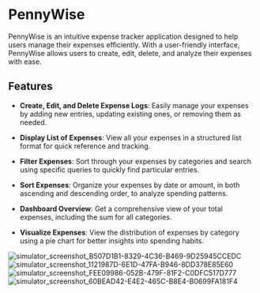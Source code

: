 # PennyWise

PennyWise is an intuitive expense tracker application designed to help users manage their expenses efficiently. With a user-friendly interface, PennyWise allows users to create, edit, delete, and analyze their expenses with ease.

## Features

- **Create, Edit, and Delete Expense Logs**: Easily manage your expenses by adding new entries, updating existing ones, or removing them as needed.
  
- **Display List of Expenses**: View all your expenses in a structured list format for quick reference and tracking.

- **Filter Expenses**: Sort through your expenses by categories and search using specific queries to quickly find particular entries.

- **Sort Expenses**: Organize your expenses by date or amount, in both ascending and descending order, to analyze spending patterns.

- **Dashboard Overview**: Get a comprehensive view of your total expenses, including the sum for all categories.

- **Visualize Expenses**: View the distribution of expenses by category using a pie chart for better insights into spending habits.

![simulator_screenshot_B507D1B1-8329-4C36-B469-9D25945CCEDC](https://github.com/user-attachments/assets/f79964b6-88fd-4a07-a3d6-6c0079f66455)
![simulator_screenshot_1121987D-6E1D-47FA-B946-8DD378E85E60](https://github.com/user-attachments/assets/e493bcb6-38f2-4a32-b8a0-afc4c628640b)
![simulator_screenshot_FEE09986-052B-479F-81F2-C0DFC517D777](https://github.com/user-attachments/assets/d6cc31d5-a140-423a-a0d6-6bfc2d1aaf40)
![simulator_screenshot_60BEAD42-E4E2-465C-B8E4-B0699FA181F4](https://github.com/user-attachments/assets/b4cfc568-cfcb-4aaf-af67-e0054815d731)
